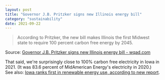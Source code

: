```yaml
---
layout: post
title: "Governor J.B. Pritzker signs new Illinois energy bill"
category: "sustainability"
date: 2021-09-22
---
```


>According to Pritzker, the new bill makes Illinois the first Midwest state to require 100 percent carbon free energy by 2045.

Source: [Governor J.B. Pritzker signs new Illinois energy bill - wqad.com](https://www.wqad.com/article/news/local/governor-pritzker-illinois-energy-bill/526-b57f3bcd-dc0e-447d-ab7a-73993d45c734)

That said, we're surprisingly close to 100% carbon free electricity in Iowa in 2021.  (It was 83.6 percent of MidAmerican Energy's electricity in 2020.)  See also: [Iowa ranks first in renewable energy use, according to new report](https://www.benjaminoakes.com/sustainability/2021/08/31/Iowa-ranks-first-in-renewable-energy-use-according-to-new-report/).
